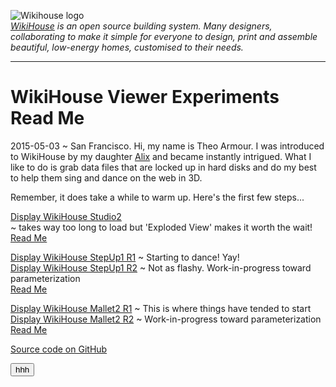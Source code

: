 ![Wikihouse logo]( http://avatars3.githubusercontent.com/u/4091108?v=3&s=300 )  
_[WikiHouse]( http://www.wikihouse.cc/ ) is an open source building system. Many designers, collaborating to make it simple for everyone to design, print and assemble beautiful, low-energy homes, customised to their needs._
***
WikiHouse Viewer Experiments Read Me
===

<span style=display:none; >[View as web page]( http://wikihouse.github.io/viewer-experiments/index.html "view the files as apps." ) </span>  

2015-05-03 ~ San Francisco. Hi, my name is Theo Armour. I was introduced to WikiHouse by my daughter [Alix]( http://nimblescooters.com/about-us/ ) and became instantly intrigued.
What I like to do is grab data files that are locked up in hard disks and do my best to help them sing and dance on the web in 3D.

Remember, it does take a while to warm up. Here's the first few steps... 

[Display WikiHouse Studio2]( http://wikihouse.github.io/viewer-experiments/display-wikihouse-studio2/latest/index.html )   
~ takes way too long to load but 'Exploded View' makes it worth the wait!  
[Read Me]( http://wikihouse.github.io/viewer-experiments/display-wikihouse-studio2/ )

[Display WikiHouse StepUp1 R1]( http://wikihouse.github.io/viewer-experiments/display-wikihouse-stepup1/latest/index.html ) 
~ Starting to dance! Yay!  
[Display WikiHouse StepUp1 R2]( http://wikihouse.github.io/viewer-experiments/display-wikihouse-stepup1/display-wikihouse-stepup1-r3.html )
~ Not as flashy. Work-in-progress toward parameterization  
[Read Me]( http://wikihouse.github.io/viewer-experiments/display-wikihouse-stepup1/ )

[Display WikiHouse Mallet2 R1]( http://wikihouse.github.io/viewer-experiments/display-wikihouse-mallet2/latest/index.html ) 
~ This is where things have tended to start  
[Display WikiHouse Mallet2 R2]( http://wikihouse.github.io/viewer-experiments/display-wikihouse-mallet2/display-wikihouse-mallet2-r2.html )
~ Work-in-progress toward parameterization    
[Read Me]( http://wikihouse.github.io/viewer-experiments/display-wikihouse-mallet2/ )


[Source code on GitHub]( https://github.com/wikihouse/viewer-experiments/tree/gh-pages )

<button>hhh</button>
